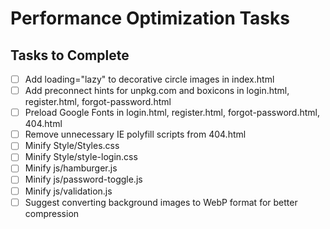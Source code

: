 # Performance Optimization Tasks

## Tasks to Complete
- [ ] Add loading="lazy" to decorative circle images in index.html
- [ ] Add preconnect hints for unpkg.com and boxicons in login.html, register.html, forgot-password.html
- [ ] Preload Google Fonts in login.html, register.html, forgot-password.html, 404.html
- [ ] Remove unnecessary IE polyfill scripts from 404.html
- [ ] Minify Style/Styles.css
- [ ] Minify Style/style-login.css
- [ ] Minify js/hamburger.js
- [ ] Minify js/password-toggle.js
- [ ] Minify js/validation.js
- [ ] Suggest converting background images to WebP format for better compression
